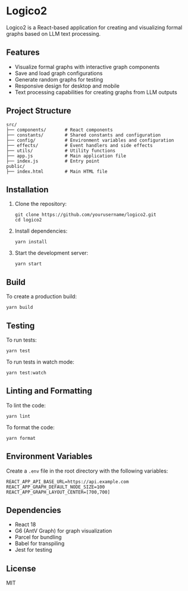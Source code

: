 # Logico2

Logico2 is a React-based application for creating and visualizing formal graphs based on LLM text processing.

## Features

- Visualize formal graphs with interactive graph components
- Save and load graph configurations
- Generate random graphs for testing
- Responsive design for desktop and mobile
- Text processing capabilities for creating graphs from LLM outputs

## Project Structure

```
src/
├── components/       # React components
├── constants/        # Shared constants and configuration
├── config/           # Environment variables and configuration
├── effects/          # Event handlers and side effects
├── utils/            # Utility functions
├── app.js            # Main application file
├── index.js          # Entry point
public/
├── index.html        # Main HTML file
```

## Installation

1. Clone the repository:
   ```
   git clone https://github.com/yourusername/logico2.git
   cd logico2
   ```

2. Install dependencies:
   ```
   yarn install
   ```

3. Start the development server:
   ```
   yarn start
   ```

## Build

To create a production build:
```
yarn build
```

## Testing

To run tests:
```
yarn test
```

To run tests in watch mode:
```
yarn test:watch
```

## Linting and Formatting

To lint the code:
```
yarn lint
```

To format the code:
```
yarn format
```

## Environment Variables

Create a `.env` file in the root directory with the following variables:

```
REACT_APP_API_BASE_URL=https://api.example.com
REACT_APP_GRAPH_DEFAULT_NODE_SIZE=100
REACT_APP_GRAPH_LAYOUT_CENTER=[700,700]
```

## Dependencies

- React 18
- G6 (AntV Graph) for graph visualization
- Parcel for bundling
- Babel for transpiling
- Jest for testing

## License

MIT
